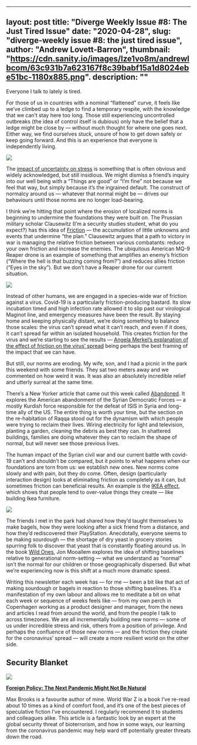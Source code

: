 
---
layout: post
title: "Diverge Weekly Issue #8: The Just Tired Issue"
date: "2020-04-28",
slug: "diverge-weekly issue #8: the just tired issue",
author: "Andrew Lovett-Barron",
thumbnail: "https://cdn.sanity.io/images/lze1vo8m/andrewlbcom/63c931b7a623167f8c39babf15a1d8024ebe51bc-1180x885.png".
description: ""
---

Everyone I talk to lately is tired.

For those of us in countries with a nominal “flattened” curve, it feels like we’ve climbed up to a ledge to find a temporary respite, with the knowledge that we can’t stay here too long. Those still experiencing uncontrolled outbreaks (the idea of control itself is dubious) only have the belief that a ledge might be close by — without much thought for where one goes next. Either way, we find ourselves stuck, unsure of how to get down safely or keep going forward. And this is an experience that everyone is independently living.



![](https://cdn.sanity.io/images/lze1vo8m/andrewlbcom/a254673bd0cf6c730e318103e21e42ff0a8a5d8a-1180x786.jpg)

The [impact of uncertainty on stress](https://www.theatlantic.com/health/archive/2015/03/%0Ahow-uncertainty-fuels-anxiety/388066/) is something that is often obvious and widely acknowledged, but still insidious. We might dismiss a friend’s inquiry into our well being with a “Things are good” or “I’m fine” not because we feel that way, but simply because it’s the ingrained default. The construct of normalcy around us — whatever that normal might be — drives our behaviours until those norms are no longer load-bearing.

I think we’re hitting that point where the erosion of localized norms is beginning to undermine the foundations they were built on. The Prussian military scholar Clausewitz (I’m a security studies student, what do you expect?) has this idea of [Friction](http://www.strategybydesign.org/friction) — the accumulation of little unknowns and events that undermine “the plan.” Clausewitz argues that a path to victory in war is managing the relative friction between various combatants: reduce your own friction and increase the enemies. The ubiquitous American MQ-9 Reaper drone is an example of something that amplifies an enemy’s friction (“Where the hell is that buzzing coming from?”) and reduces allies friction (“Eyes in the sky”). But we don’t have a Reaper drone for our current situation.



![](https://cdn.sanity.io/images/lze1vo8m/andrewlbcom/15af66b910ad83ba9f2112ba343078f245489b6c-1180x786.jpg)

Instead of other humans, we are engaged in a species-wide war of friction against a virus. Covid-19 is a particularly friction-producing bastard. Its slow incubation timed and high infection rate allowed it to slip past our virological Maginot line, and emergency measures have been the result. By staying home and keeping physically distant, we’re doing something to balance those scales: the virus can’t spread what it can’t reach, and even if it does, it can’t spread far within an isolated household. This creates friction for the virus and we’re starting to see the results — [Angela Merkel’s explanation of the effect of friction on the virus’ spread](https://www.vox.com/2020/4/17/%0A21225916/coronavirus-in-germany-angela-merkel-lifting-lockdown) being perhaps the best framing of the impact that we can have.

But still, our norms are eroding. My wife, son, and I had a picnic in the park this weekend with some friends. They sat two meters away and we commented on how weird it was. It was also an absolutely incredible relief and utterly surreal at the same time.

There’s a New Yorker article that came out this week called [Abandoned](https://www.newyorker.com/%0Amagazine/2020/04/27/americas-abandonment-of-syria). It explores the American abandonment of the Syrian Democratic Forces — a mostly Kurdish force responsible for the defeat of ISIS in Syria and long-time ally of the US. The entire thing is worth your time, but the section on the re-habitation of Raqqa stood out for the dynamism with which people were trying to reclaim their lives. Wiring electricity for light and television, planting a garden, cleaning the debris as best they can. In shattered buildings, families are doing whatever they can to reclaim the shape of normal, but will never see those previous lives.

The human impact of the Syrian civil war and our current battle with covid-19 can’t and shouldn’t be compared, but it points to what happens when our foundations are torn from us: we establish new ones. New norms come slowly and with pain, but they do come. Often, design (particularly interaction design) looks at eliminating friction as completely as it can, but sometimes friction can beneficial results. An example is the [IKEA effect](https://en.wikipedia.org/wiki/IKEA_effect), which shows that people tend to over-value things they create — like building Ikea furniture.



![](https://cdn.sanity.io/images/lze1vo8m/andrewlbcom/d8e290861a9392f971a761d15b07b72159647cbd-1180x786.jpg)

The friends I met in the park had shared how they’d taught themselves to make bagels, how they were looking after a sick friend from a distance, and how they’d rediscovered their PlayStation. Anecdotally, everyone seems to be making sourdough — the shortage of dry yeast in grocery stories spurring folk to discover that yeast that is constantly floating around us. In the book [Wild Ones](https://amzn.to/2Sgs8Rr), Jon Mooallem explores the idea of shifting baselines relative to generational norm-setting — what we understand as “normal” isn’t the normal for our children or those geographically dispersed. But what we’re experiencing now is this shift at a much more dramatic speed.

Writing this newsletter each week has — for me — been a bit like that act of making sourdough or bagels in reaction to those shifting baselines. It’s a manifestation of my own labour and allows me to meditate a bit on what each week or sequence of weeks feels like — from my own perch in Copenhagen working as a product designer and manager, from the news and articles I read from around the world, and from the people I talk to across timezones. We are all incrementally building new norms — some of us under incredible stress and risk, others from a position of privilege. And perhaps the confluence of those new norms — and the friction they create for the coronavirus’ spread — will create a more resilient world on the other side.



## Security Blanket

![](https://cdn.sanity.io/images/lze1vo8m/andrewlbcom/f560e7fecd4bcf9aed4b51335e99be01a0544ce1-1180x663.jpg)

[**Foreign Policy: The Next Pandemic Might Not Be Natural**](https://foreignpolicy.com/2020/04/20/coronavirus-pandemic-bioterrorism-preparedness/)

Max Brooks is a favourite author of mine. World War Z is a book I’ve re-read about 10 times as a kind of comfort food, and it’s one of the best pieces of speculative fiction I’ve encountered. I regularly recommend it to students and colleagues alike. This article is a fantastic look by an expert at the global security threat of bioterrorism, and how in some ways, our learning from the coronavirus pandemic may help ward off potentially greater threats down the road.
